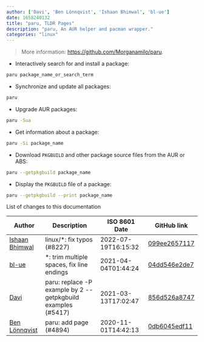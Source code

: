 ```yaml
---
author: ['Davi', 'Ben Lönnqvist', 'Ishaan Bhimwal', 'bl-ue']
date: 1658240132
title: "paru, TLDR Pages"
description: "paru, An AUR helper and pacman wrapper."
categories: "linux"
---
```

> More information: <https://github.com/Morganamilo/paru>.

- Interactively search for and install a package:

```bash
paru package_name_or_search_term
```

- Synchronize and update all packages:

```bash
paru
```

- Upgrade AUR packages:

```bash
paru -Sua
```

- Get information about a package:

```bash
paru -Si package_name
```

- Download `PKGBUILD` and other package source files from the AUR or ABS:

```bash
paru --getpkgbuild package_name
```

- Display the `PKGBUILD` file of a package:

```bash
paru --getpkgbuild --print package_name
```
List of changes to this documentation


Author | Description | ISO 8601 Date | GitHub link
------|-----|-----|-----
[Ishaan Bhimwal](mailto:ishaanbhimwal@protonmail.com) | linux/*: fix typos (#8227) | 2022-07-19T16:15:32 | [099ee2657117](https://github.com/tldr-pages/tldr/commit/099ee2657117da61e75d93ffae2c49690b4c8440)
[bl-ue](mailto:54780737+bl-ue@users.noreply.github.com) | *: trim multiple spaces, fix line endings | 2021-04-04T01:44:24 | [04dd546e2de7](https://github.com/tldr-pages/tldr/commit/04dd546e2de7f59f40a867acca6f46b0dc8ea9b4)
[Davi](mailto:davi.aug@protonmail.com) | paru: replace -P example by 2 --getpkgbuild examples (#5417) | 2021-03-13T17:02:47 | [856d526a8747](https://github.com/tldr-pages/tldr/commit/856d526a87470582faa0f41c1c6bf6fd59d426ad)
[Ben Lönnqvist](mailto:lonnqvistben@gmail.com) | paru: add page (#4894) | 2020-11-01T14:42:13 | [0db6045edf11](https://github.com/tldr-pages/tldr/commit/0db6045edf1104bd796f85e565de82cd7b7b32ef)


